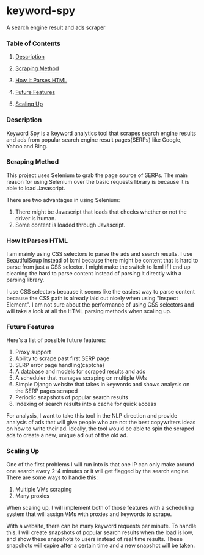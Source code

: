 # keyword-spy
A search engine result and ads scraper

### Table of Contents

1. [Description](#description)

2. [Scraping Method](#scraping-method)

3. [How It Parses HTML](#how-it-parses-html)

4. [Future Features](#future-features)

4. [Scaling Up](#scaling-up)

###  Description
Keyword Spy is a keyword analytics tool that scrapes search engine results and ads from popular 
search engine result pages(SERPs) like Google, Yahoo and Bing.

### Scraping Method
This project uses Selenium to grab the page source of SERPs. The main reason for using Selenium over the basic 
requests library is because it is able to load Javascript.

There are two advantages in using Selenium:

1. There might be Javascript that loads that checks whether or not the driver is human.
2. Some content is loaded through Javascript.

### How It Parses HTML
I am mainly using CSS selectors to parse the ads and search results. I use BeautifulSoup
instead of lxml because there might be content that is hard to parse from just a CSS selector. I might 
make the switch to lxml if I end up cleaning the hard to parse content instead of parsing it directly 
with a parsing library.

I use CSS selectors because it seems like the easiest way to parse content because the CSS path 
is already laid out nicely when using "Inspect Element". I am not sure about the performance of
using CSS selectors and will take a look at all the HTML parsing methods when scaling up.

### Future Features
Here's a list of possible future features:

1. Proxy support
2. Ability to scrape past first SERP page
3. SERP error page handling(captcha)
4. A database and models for scraped results and ads 
5. A scheduler that manages scraping on multiple VMs
6. Simple Django website that takes in keywords and shows analysis on the SERP pages scraped
7. Periodic snapshots of popular search results
8. Indexing of search results into a cache for quick access

For analysis, I want to take this tool in the NLP direction and provide analysis of ads 
that will give people who are not the best copywriters ideas on how to write their ad.
Ideally, the tool would be able to spin the scraped ads to create a new, unique ad out
of the old ad.

### Scaling Up
One of the first problems I will run into is that one IP can only make around one search every 2-4 minutes or
it will get flagged by the search engine. There are some ways to handle this:

1. Multiple VMs scraping
2. Many proxies

When scaling up, I will implement both of those features with a scheduling system that will assign
 VMs with proxies and keywords to scrape.
 
With a website, there can be many keyword requests per minute. To handle this, I will create snapshots of popular 
search results when the load is low, and show these snapshots to users instead of real time results. These snapshots
will expire after a certain time and a new snapshot will be taken.
